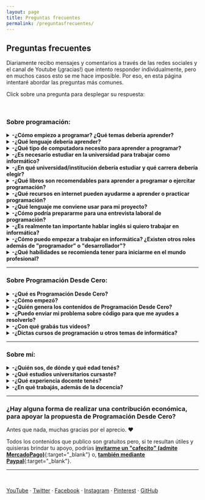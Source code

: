 ```yaml
---
layout: page
title: Preguntas frecuentes
permalink: /preguntasfrecuentes/
---
```


## Preguntas frecuentes

Diariamente recibo mensajes y comentarios a través de las redes sociales y el canal de Youtube (¡gracias!) que intento responder individualmente, pero en muchos casos esto se me hace imposible. Por eso, en esta página intentaré abordar las preguntas más comunes.

Click sobre una pregunta para desplegar su respuesta:

&nbsp;
&nbsp;


### Sobre programación:

<details><summary><b> -¿Cómo empiezo a programar? ¿Qué temas debería aprender?</b></summary>

<div markdown="1">Normalmente se comienza por conocer los fundamentos de la programación, sin importar el lenguaje (los conceptos son comunes y se aplican de forma muy similar en todos): variables, tipos de datos, entrada/salida, funciones, estructuras de datos, programación orientada a objetos, entre otros.

  En el canal de Youtube publiqué [un curso de nivel básico usando Python](https://www.youtube.com/playlist?list=PLb_E6BNMg5j7-MJ0ctjvKQlv2PU7qbMDb){:target="_blank"} apuntado a cualquier persona que quiera aprender a programar (no es un curso para aprender los detalles sobre Python sino los conceptos básicos de programación). También publiqué un [video introductorio a la Programación Orientada a Objetos](https://www.youtube.com/watch?v=iliKayKaGtc){:target="_blank"}. Otros temas importantes a conocer son [la recursividad](https://www.youtube.com/watch?v=0NBPd81uhJE){:target="_blank"} y [los punteros](https://www.youtube.com/watch?v=s8T7cPnYrz0){:target="_blank"}. Por supuesto que hay innumerables temas y cuestiones a conocer, además de distintos lenguajes y frameworks, y también otros paradigmas de programación, por lo que el camino de aprendizaje será constante.

  En [esta entrevista](https://youtu.be/7I8k2Y5_hXQ){:target="_blank"} que me hicieron para el canal amigo "Curso de robótica" hablé sobre consejos para empezar en el camino profesional.

  En general, recomiendo no quedarse solo con lo que nos ofrece un curso de programación sino buscar aprender los conceptos de base y las herramientas con las que se suele trabajar en el ámbito laboral que nos interese. Por ejemplo, si vamos a apuntar al desarrollo de aplicaciones web, será importante conocer conceptos como back-end y front-end, arquitectura REST, cuestiones básicas de redes para saber cómo se transmiten los datos en una aplicación web, temas de bases de datos para saber cómo se almacena la información, etc. Si queremos hacer ciencia de datos tendremos que aprender sobre estadísticas, machine learning, visualización de datos, algoritmos de clasificación, big data, etc.
  
  Pero no todo es estudiar y aprender teoría: es importante empezar a practicar por nuestra cuenta con algún lenguaje y algún "framework" que nos faciliten el desarrollo del tipo de aplicaciones que nos interesan.
  
  Por otro lado, muchas personas deciden aprender a programar porque buscan una salida laboral relacionada a la tecnología, sin saber que el puesto de "desarrollador" (o "programador") es solo una de las posibles carreras de un informático, donde algunas estan más relacionadas a lo técnico y en otras ni siquiera es necesario saber programar.
  </div>
<br />&nbsp;
</details>


<details><summary><b> -¿Qué lenguaje debería aprender?</b></summary>
<div markdown="1">El lenguaje no es lo más importante cuando se está comenzando a programar. Lo central es afianzar los conocimientos sobre fundamentos de la programación, algoritmos y estructuras de datos, que pueden luego trasladarse a cualquier lenguaje. El razonamiento lógico y las habilidades de resolución de problemas son cruciales en la programación, y eso se adquiere con ejercitación, donde el lenguaje es solo una herramienta para poder implementar.
  
  Es posible aprender los fundamentos de la programación sin utilizar un lenguaje específico, por ejemplo mediante pseudocódigo con [PSeInt](http://pseint.sourceforge.net/){:target="_blank"} o usando programación por bloques, como los desafíos que propone [Pilas Bloques](http://pilasbloques.program.ar/){:target="_blank"} ([en esta lista he publicado varios videos explicativos](https://www.youtube.com/watch?v=9Q9zMx3BeUo&list=PLb_E6BNMg5j5gJoXwKJw_19t0zmpYMGy7){:target="_blank"}) o la herramienta [MIT App Inventor](http://ai2.appinventor.mit.edu/){:target="_blank"} ([en esta serie de videos explico cómo desarrollar una aplicación móvil](https://www.youtube.com/watch?v=rDzScjlWLg8&list=PLb_E6BNMg5j6Zk9uw_bTn3_GSSkhmj-CT){:target="_blank"}). 
  
  Luego podremos decidir qué camino nos interesaría recorrer -de acuerdo al rol que nos gustaría desempeñar- y buscar algún lenguaje y algún framework útil para ese fin. Por ejemplo, si nos interesa dedicarnos a "QA automation", veremos que hay frameworks como Selenium, Cypress, TestCafe y otros, que corren sobre diversos lenguajes de programación. Será cuestión de seleccionar uno (con algún criterio, que podría ser el gusto personal o también la demanda del mercado laboral).
  
  Siempre recordemos que el lenguaje es solo una herramienta para lograr un fin, por eso es importante que primero definamos nuestro objetivo y luego busquemos las herramientas que mejor se adapten. Mientras tanto, los conocimientos de base y los fundamentos de la programación son temáticas comunes que nos van a ayudar independientemente del lenguaje y tecnologías que elijamos.
  </div>
<br />&nbsp;
</details>


<details><summary><b> -¿Qué tipo de computadora necesito para aprender a programar?</b></summary>
<div markdown="1">Las bases de la programación pueden aprenderse, incluso, sin una computadora: solo con lápiz y papel. Por supuesto que siempre será más interesante y motivador poder ver nuestros programas en funcionamiento, pero no tener computadora no es un obstáculo para empezar. Y, si tenemos una, cualquier máquina a la que podamos acceder será útil (pensemos que hace 30 años también se programaba, y con aparatos de capacidad muy inferior a la de los que existen actualmente).
  
  Si tenemos una computadora con un navegador (Firefox, Chrome, Edge o cualquier otro) y conexión a internet, desde el navegador podremos acceder a gran cantidad de recursos para probar nuestro código (varios de ellos están listados en la página de Enlaces de este blog, en la sección "Compiladores e intérpretes online").
  
  Si no tuviéramos la posibilidad de conectarnos a internet, podemos programar en varios lenguajes utilizando solo un editor de textos (como "Bloc de notas" en Windows o Gedit en Linux) y, si instalamos un compilador o intérprete del lenguaje, podremos "traducir" nuestro código y luego ejecutarlo para verlo en funcionamiento. Normalmente estos compiladores o intérpretes no requieren de grandes recursos computacionales (esto significa que pueden usarse en casi cualquier computadora, aunque sea "viejita" y bajo distintos sistemas operativos). También existen aplicaciones para dispositivos móviles que, aunque sean una opción más incómoda usando el teclado en pantalla, también nos permiten escribir, compilar y ejecutar código.
  </div>
<br />&nbsp;
</details>



<details><summary><b> -¿Es necesario estudiar en la universidad para trabajar como informático?</b></summary>
<div markdown="1">En Argentina y en varios otros países la informática no requiere título habilitante (como sí es el caso de los médicos o los abogados, por ejemplo), por lo que es posible trabajar sin tener ningún título. Pero, al momento de postularse para un puesto laboral, el abanico de conocimientos que nos da un estudio académico suele dar ventaja. Esto no significia que no se puedan adquirir esos conocimientos de manera informal, solo que dependerá de las necesidades de cada persona: el aprendizaje autodidacta no es para todos y algunos se organizan y aprenden mejor con un programa de estudios y docentes que los guíen. Lo que sí dene tenerse en cuenta es que la informática es una profesión completa y no basta con saber un poco de programación (así como para ser médico no basta con saberse el sistema respiratorio, supongo 😁).
  
La universidad brinda a sus estudiantes un léxico técnico en común y un contexto general de varios temas que los convierte en profesionales más completos. Por supuesto que podemos aprender todas estas cosas por fuera de una universidad, pero entonces mi recomendación es la de no limitarse a un curso/libro/tutorial de una temática en particular sino estar constantemente preparándose y buscando nuevas cosas para aprender. Lamentablemente, es muy común que se ofrezcan cursos de un lenguaje o tecnología de moda sin centrarse en los conocimientos de base y, si bien este tipo de cursos pueden ser un buen complemento, no es recomendables tomarlos como única fuente de conocimientos.
  </div>
<br />&nbsp;
</details>


<details><summary><b> -¿En qué universidad/institución debería estudiar y qué carrera debería elegir?</b></summary>
<div markdown="1">No conozco demasiado la situación de otros países, por lo que mi opinión va a estar basada en lo que sé del tema dentro de Argentina.
  
  En principio, esta es una decisión muy personal y que va a estar afectada por cuestiones como la económica (¿institución pública o privada?), la disponibilidad de opciones en el lugar donde vivamos o si estamos dispuestos a viajar o reubicarnos en otro lugar para acceder a más alternativas, si los horarios de cursada que ofrecen se condicen con nuestros horarios personales/laborales, etc.
  
  Fuera de todo esto, algunas dudas comunes son: ¿es preferible una institución universitaria a una terciaria?, ¿Conviene estudiar una carrera de grado o una carrera corta? ¿Ingeniería o licenciatura? ¿Qué diferencia hay entre distintas carreras? ¿Es lo mismo estudiar en cualquier universidad? Intentaré aclarar un poco, dentro de mis posibilidades. Pero mi mejor recomendación es la de contactarse con distintas instituciones solicitando información sobre su oferta académica.
  
  Respecto al tipo de institución, dentro de Argentina hay una división entre las instituciones de educación superior terciarias y las universitarias. Las primeras suelen ofrecer carreras más cortas que las universidades, pero hay casos en que nos encontramos con carreras que tienen la misma duración que una de grado en una universidad cualquiera (es decir, 4 o más años). Y esto es porque hay muchas instituciones diferentes y es difícil generalizar. Usualmente, la educación terciaria suele apuntar a los conocimientos concretos relacionados al tema de estudio mientras que la universitaria suele dar también una formación más general. En cuanto al "manejo" de la carrera en una y en otra, la terciaria puede asemejarse un poco más a la escuela secundaria, con la organización de las carreras dadas por "años" y no por "materias", y usualmente con horarios fijos de cursada, a diferencia de la universidad, donde es el alumno quien decide qué camino seguir para completar sus estudios y las cursadas pueden llegar a darse en horarios totalmente dispares (y depender de la cantidad de alumnos, docentes y comisiones que existan). Respecto al título que otorgan, el de grado que nos da una universidad nos habilita a cursar estudios de postgrado (maestrías, especializaciones, doctorados), mientras que el título terciario no nos da esta posibilidad (lo que sí suele existir es una articulación entre algunas instituciones terciarias y universidades, permitiendo al alumno continuar sus estudios en la universidad para obtener su título de grado). Por otra parte, en cuanto a salida laboral habrá que tener en cuenta cuál es nuestra intención. En algunos puestos puede que se nos requiera un título universitario y no baste con el terciario, pero en definitiva las profesiones relacionadas a informática son más guiada por los conocimientos que por la formalidad del estudio (por supuesto, una mejor formación nos dará conocimientos más completos, por lo que esto está totalmente relacionado con la carrera que hayamos elegido estudiar).
  
  Sobre si estudiar una carrera corta o una de grado también habrá que pensar en qué queremos lograr a futuro. Sacando de lado lo que ya he dicho sobre que los conocimientos son lo más importante, es necesario saber cómo llegamos a esos conocimientos: una carrera corta puede bastar pero habrá que ver si realmente cubre las áreas necesarias. Como ejemplo, cuando comencé a estudiar me ofrecieron una carrera corta que se orientaba a la programación pero que no tenía ninguna materia relacionada a bases de datos, y realmente era un tema que me hubiese tocado estudiar por mi cuenta de haberme quedado con esa opción. También hay instituciones que ofrecen una carrera corta y luego dan la opción de continuar los estudios para obtener el titulo de grado, por lo que puede ser una buena forma de empezar.
  
  La institución que elijamos dependerá bastante de nuestras posibilidades, pero suele haber algunas que brindan una educación general, pasando un poco por cada tema y dejándonos un trasfondo variado, mientras que en otras vemos una marcada orientación a cierta área (por ejemplo, robótica, inteligencia artificial, etc.).
  
  Respecto a qué carrera estudiar, hay que saber que cada universidad arma su oferta y sus planes de estudio de forma similar (porque son aprobados por un organismo superior) y suelen poner los nombres que les parecen más adecuados. Normalmente vemos opciones como "Licenciatura en sistemas", "Licenciatura en informática", "Ingeniería en sistemas", "Ingeniería en informática", etc. Y si bien cada universidad da sus razones para diferenciarlas y las materias que componen a una y a otra son diferentes, el trasfondo suele ser similar entre carreras del mismo rango (es decir, las carreras de pregrado entre sí, las de grado entre sí, etc.). Y vuelvo a que los conocimientos son lo realmente importante: si hemos llegado a obtener un título de grado en informática (sea ingeniería o licenciatura), es casi seguro que tendremos las armas básicas necesarias para construir nuestra carrera profesional. Por lo que la elección quedará un poco más librada a los contenidos de la carrera y a cuál nos interese más (tal vez la ingeniería en una universidad da conocimientos de electrónica que no aparecen en la licenciatura de la misma universidad, o tal vez la ingeniería tiene mucha más matemática y queremos "escaparle" un poco 😄). Lo cierto es que un título de grado abre muchas puertas y en el ámbito profesional, independientemente de si somos ingenieros o licenciados y si nuestro título dice "en sistemas" o "en informática".
  
  </div>
<br />&nbsp;
</details>



<details><summary><b> -¿Qué libros son recomendables para aprender a programar o ejercitar programación?</b></summary>
<div markdown="1">Es necesario tener en cuenta que mucho del material más reconocido se encuentra únicamente en inglés. Por suerte, para algunos títulos existen traducciones al español.
  
Algunos de estos libros son orientados a aprender las bases de la programación y otros son orientados al ejercicio profesional y las buenas prácticas, pero todos ellos son habitualmente recomendados para desarrolladores principiantes y no tanto:
<br />* [Introduction To Algorithms - "CLRS"](https://books.google.com.ar/books?id=NLngYyWFl_YC){:target="_blank"}
<br />* [Fundamentos de programación - Luis Joyanes Aguilar](https://books.google.com.ar/books?id=nrNvPwAACAAJ){:target="_blank"}
<br />* [C++ How to Program - Paul & Harvey Deitel](https://books.google.com.ar/books?id=XIZJNQEACAAJ){:target="_blank"}
<br />* [Automate the Boring Stuff with Python - Al Sweigart](https://automatetheboringstuff.com/){:target="_blank"}
<br />* [Head First Design Patterns - Eric Freeman, Elisabeth Robson, Elisabeth Freeman, Kathy Sierra, Bert Bates](https://books.google.com.ar/books/about/Head_First_Design_Patterns.html?id=GGpXN9SMELMC){:target="_blank"}
<br />* [Agile Software Development: Principles, Patterns, and Practices - Robert Martin](https://books.google.com.ar/books?id=0HYhAQAAIAAJ){:target="_blank"}
<br />* [The pragmatic programmer - Andrew Hunt, David Thomas](https://books.google.com.ar/books?id=5wBQEp6ruIAC){:target="_blank"}
<br />* [Código Limpio: Manual de estilo para el desarrollo ágil de software - Robert Martin](https://www.amazon.es/Código-Limpio-desarrollo-software-Programación/dp/8441532109){:target="_blank"}
  
  
  
  </div>
<br />&nbsp;
</details>


<details><summary><b> -¿Qué recursos en internet pueden ayudarme a aprender o practicar programación?</b></summary>
<div markdown="1">Por suerte, hay muchísimos. En [mi página de enlaces]({{ site.baseurl }}{% link enlaces.md %}){:target="_blank"} vas a encontrar varios, clasificados por categorías.
  
  </div>
<br />&nbsp;
</details>


<details><summary><b> -¿Qué lenguaje me conviene usar para mi proyecto?</b></summary>
<div markdown="1">No hay una respuesta única, aunque el tipo de proyecto influye mucho. Para encarar algo serio, debe hacerse un análisis cuidadoso de las necesidades y arquitectura del proyecto, y definir el "stack tecnológico" más apropiado. En términos generales, [esta publicación]({{ site.baseurl }}{% link _posts/2019-11-01-que-lenguaje-usar.md %}){:target="_blank"} podría servir como guía introductoria.
  </div>
<br />&nbsp;
</details>


<details><summary><b> -¿Cómo podría prepararme para una entrevista laboral de programación?</b></summary>
<div markdown="1">En este punto debo mencionar que, para tener éxito como informáticos en el mundo profesional, es casi imprescindible hablar inglés. Sí, es posible trabajar para empresas, organizaciones o clientes de habla hispana, pero el mercado de la tecnología es global por naturaleza y es en esa globalidad donde se hallan grandes oportunidades para crecer y desarrollarnos profesionalmente. Es por eso que la gran mayoría de los recursos y el material más reconocido se encuentra únicamente en inglés.
  
  Aunque [en la página de enlaces puede encontrarse un listado más extenso](http://patriciaemiguel.com/enlaces/), estos son algunos sitios web donde podremos ejercitar nuestras habilidades, con problemas usualmente ordenados por categorías temáticas y según su dificultad:
<br />* [Codeforces](http://codeforces.com/){:target="_blank"}
<br />* [Hackerrank](https://www.hackerrank.com/){:target="_blank"}
<br />* [Leet Code](https://leetcode.com/){:target="_blank"}
  
  También existen algunos libros orientados exclusivamente a la preparación de entrevistas:
<br />* [Cracking the Coding Interview: 189 Programming Questions and Solutions - Gayle Laakmann McDowell](https://books.google.com.ar/books/about/Cracking_the_Coding_Interview.html?id=jD8iswEACAAJ){:target="_blank"}
<br />* [Algorithms for Interviews - Adnan Aziz, Amit Prakash](https://books.google.com.ar/books?id=Bvm5cQAACAAJ){:target="_blank"}
<br />* [Elements of Programming Interviews in Python - Aziz, Lee, Prakash](https://books.google.com.ar/books?id=eErBDwAAQBAJ){:target="_blank"}
<br />* [Elements of Programming Interviews in Java - Aziz, Lee, Prakash](https://books.google.com.ar/books?id=ux3PCwAAQBAJ){:target="_blank"}
<br />* [Programming Interviews Exposed: Secrets to Landing Your Next Job - Mongan, Kindler, Giguère](https://books.google.com.ar/books?id=FQzczWtdm3gC){:target="_blank"}
<br />* [Ace the Programming Interview: 160 Questions and Answers for Success - Guiness](https://books.google.com.ar/books?id=DEn71rgH4_4C){:target="_blank"}
  </div>
<br />&nbsp;
</details>


<details><summary><b> -¿Es realmente tan importante hablar inglés si quiero trabajar en informática?</b></summary>
<div markdown="1">No sé si es la respuesta que esperabas, pero: sí. Y no solo por escrito sino que es necesario comprender el inglés hablado y también poder hablarlo (tal vez no sea tan importante la perfección, pero sí poder comunicarse fluidamente).
  
  Uno de los motivos es que las profesiones relacionadas a tecnología suelen tener un carácter global por naturaleza, por lo que un idioma común nos facilita el intercambio de ideas, opiniones, dudas, etc. Y, cuando buscamos información sobre cómo hacer algo, siempre querremos acceder a la mayor cantidad de soluciones posibles, sin barreras idiomáticas.
  
  Además, las investigaciones, novedades y los libros más recomendados suelen publicarse en inglés, por lo que, esperar a que esté disponible una traducción a nuestro idioma no suele ser la mejor estrategia si queremos mantenernos actualizados.
  
  Sumado a esto, la mayoría de conceptos, nombres técnicos y herramientas son dados en inglés y las traducciones -cuando las hay- suelen ser un poco "toscas" o incluso diferir entre países de habla hispana (un ejemplo es la palabra "array", que en Latinoamérica se traduce como "arreglo" y en España como "vector" o "matriz").
  
  Y, dado que el mercado de la tecnología es internacional, es usual trabajar en equipos dispersos con integrantes de distintas partes del mundo, por lo que el inglés viene en nuestra ayuda cuando eso sucede.
  </div>
<br />&nbsp;
</details>


<details><summary><b> -¿Cómo puedo empezar a trabajar en informática? ¿Existen otros roles además de "programador" o "desarrollador"?</b></summary>
<div markdown="1">¡Por supuesto! Y los hay más técnicos o menos técnicos, así como también algunos son más "amigables" con el principiante. Eso sí: como siempre aclaro, en el mundo profesional ayuda mucho hablar inglés, cualquiera sea el puesto al que aspires. Pero no todo es "programar" y no todos los miembros de un equipo de desarrollo de software tienen tareas tan técnicas. 
  
  Habitualmente, en los proyectos de software suelen aplicarse "metodologías ágiles" y suele haber ciertos roles -que pueden existir o no- dependiendo de las necesidades, del tamaño del equipo y del tipo de producto. En algunos casos la programación es una habilidad central, en otros es deseable y en otros ni siquiera es necesaria. Por ejemplo, si buscas ser "project manager" será importante que tengas buenas habilidades de comunicación, de liderazgo, de organización y planificación, de manejo de riesgos, etc., y saber programar puede beneficiarte pero normalmente no es un requisito. Si, en cambio, te interesa el camino de QA ("quality assurance" o "quality engineer"), será necesario que tengas pensamiento crítico, atención a los detalles, buena comunicación, y podrías dedicarte únicamente a hacer QA "manual" sin conocimientos de programación, aunque saber programar y otros conocimientos técnicos te abrirían nuevos caminos dentro de esta carrera. Esos son solo dos ejemplos, pero te animo a que investigues otros roles que pueden existir en un equipo de desarrollo y que tal vez te permitan aplicar tus habilidades ya adquiridas o se ajusten más a tus intereses. Por mencionar algunos ejemplos:
  
  * Business Analyst
  * Product Owner
  * Scrum master
  * Project manager
  * Diseñador UX / UI
  * QA (manual, automatizado, y aquí también pueden entrar los expertos en seguridad informática)
  * Software developer (back-end, front-end, mobile, etc.)
  * Arquitecto de software
  * DBA
  * DevOps
  * Machine learning engineer
  </div>
<br />&nbsp;
</details>


<details><summary><b> -¿Qué habilidades se recomienda tener para iniciarme en el mundo profesional?</b></summary>
<div markdown="1">Es difícil dar una única respuesta, que además depende del rol que vayas a desempeñar. Aunque siempre hay ciertas técnicas, metodologías y herramientas que están en boga y que pueden ser un buen agregado a nuestro curriculum vitae.
  
  Actualmente, las metodologías ágiles suelen ser las más elegidas para los proyectos de desarrollo de software, por lo que será interesante conocer algo sobre ellas, saber cómo se organiza un equipo (por ejemplo, utilizando "scrum", "kanban" o "lean") y qué se espera de cada integrante, cómo planifican las tareas (usualmente en "sprints"), cuál es el ciclo de vida del software, así como conocer conceptos y terminología generales que nos permitan "hablar un idioma común" con nuestros compañeros. Términos como "requerimiento", "code freeze", "release candidate", "mvp" ("minium viable product"), "daily scrum" o "daily standup", "poker planning", "backlog", "sprint retrospective", "acceptance criteria", "regression test", "continuous integration", "epics", y seguramente varios más que se me están olvidando en este momento, son comunes en el día a día laboral.
  
  Por otra parte, habrá herramientas y tecnologías puntuales a dominar en cada rol y cada proyecto. Por ejemplo, si el puesto implica modificar código, seguramente se utilice algún sistema de versionado como [Git](https://git-scm.com/){:target="_blank"} o [Subversion](https://subversion.apache.org/){:target="_blank"}. También suele ser muy útil manejar (aunque sea de forma básica) [Linux](https://www.linux.org/){:target="_blank"}. En caso de que nuestro proyecto utilice virtualización puede que necesitemos conocer sobre tecnologías como [VirtualBox](https://www.virtualbox.org/){:target="_blank"}, [VMware](https://www.vmware.com/){:target="_blank"} o [Vagrant](https://www.vagrantup.com/){:target="_blank"}, o en casos más específicos puede sernos útil conocer sobre [Docker](https://www.docker.com/){:target="_blank"} o [Kubernetes](https://kubernetes.io/){:target="_blank"}. Además, los proyectos medianos y grandes suelen utilizar sistemas de "continuous integration" como [CircleCI](https://circleci.com/){:target="_blank"}, [Travis](https://www.travis-ci.com){:target="_blank"} o [Jenkins](https://www.jenkins.io/){:target="_blank"}.
  
  Y, como esta profesión es tan cambiante y todo varía constantemente, siempre habrá nuevas herramientas, tecnologías y formas de trabajo de las cuales deberemos al menos estar enterados si queremos mantenernos actualizados.
  </div>
<br />&nbsp;
</details>



---

### Sobre Programación Desde Cero:

<details><summary><b> -¿Qué es Programación Desde Cero?</b></summary>
<div markdown="1">Es el espacio a través del cual comparto material educativo sobre programación e informática, especialmente (pero no únicamente) para principiantes. Publico videos en [Youtube](https://www.youtube.com/c/ProgramacionDesdeCero){:target="_blank"} y contenidos breves en redes sociales ([Twitter](https://twitter.com/Programacion_0){:target="_blank"} / [Facebook](https://www.facebook.com/ProgramacionDesdeCeroParaTodos){:target="_blank"} / [Instagram](https://www.instagram.com/programaciondesdecero/){:target="_blank"} / [Pinterest](https://www.pinterest.com/ProgramacionDesdeCero/){:target="_blank"}) con conceptos explicados, ejercicios, desafíos, etc. Este blog nuclea esos contenidos publicados en diferentes otros medios.
  </div>
<br />&nbsp;
</details>


<details><summary><b> -¿Cómo empezó?</b></summary>
<div markdown="1">Alrededor de 2011 comencé publicando en este blog algunos artículos que escribía cuando aún era estudiante de Licenciatura en Sistemas.
<br />Unos años después hice algunos videos explicativos para mis alumnos de la universidad, sin intenciones de que se utilizaran fuera de ese ámbito.
<br />Luego decidí crear más contenidos, para ponerlos a disposición de cualquier persona que pudiera necesitarlos, y por eso comencé a subir más videos de diferentes temas y a publicar en redes sociales, siempre con el ánimo de divulgar, compartir y continuar aprendiendo.
  </div>
<br />&nbsp;
</details>


<details><summary><b> -¿Quién genera los contenidos de Programación Desde Cero?</b></summary>
<div markdown="1">Principalmente yo, Patricia 🙂. Aunque siempre estoy recibiendo ayuda de amigos, colegas y compañeros (o ex-compañeros) de universidad y laborales, a los que recurro para consultar cuestiones específicas que ellos concen en mayor profundidad y en las que tienen mayor experiencia.
  </div>
<br />&nbsp;
</details>


<details><summary><b> -¿Puedo enviar mi problema sobre código para que me ayudes a resolverlo?</b></summary>
<div markdown="1">Lamentablemente, mis actividades no me permiten brindar este tipo de asesorías personalizadas. Además, existe otro motivo por el que no puedo ayudar cuando se trata de una tarea académica: en esos casos es necesario tener en cuenta las restricciones y estilos de código que los docentes hayan decidido adoptar en el curso que se está tomando, por lo que una resolución que no contemple estos detalles posiblemente no sea útil.
<br />De todas formas, [esta guía]({% post_url 2019-06-14-corregir-errores %}){:target="_blank"} puede ayudarte para resolver problemas de código y [en esta publicación]({% post_url 2021-01-02-leer-mensajes-error %}){:target="_blank"} intento ayudar a investigar los errores en el código. También publiqué [este video](https://www.youtube.com/watch?v=5W14n0PjfyI){:target="_blank"} sobre cómo "debuggear" y [este otro](https://www.youtube.com/watch?v=ZJP0Z5-sbeY){:target="_blank"} sobre cómo probar una función. Y en la [página de enlaces](http://patriciaemiguel.com/enlaces/){:target="_blank"} podrás encontrar varias comunidades de programadores donde es posible hacer preguntas y recibir consejos.
  </div>
<br />&nbsp;
</details>


<details><summary><b> -¿Con qué grabás tus videos?</b></summary>
<div markdown="1">A lo largo del tiempo he ido cambiando de software y equipo utilizado. Actualmente uso un micrófono Blue Snowball, [Audacity](https://www.audacityteam.org/){:target="_blank"} y [VoiceMeeter](https://vb-audio.com/Voicemeeter/){:target="_blank"} para grabación y edición del sonido. Para grabar la pantalla utilizo [Flashback Express](https://www.flashbackrecorder.com/express){:target="_blank"} y [HitFilm Express](https://fxhome.com/product/hitfilm-express){:target="_blank"} para la edición de video (ambos en sus versiones gratuitas). En cuanto a los contenidos, uso principalmente [Microsoft PowerPoint](https://www.office.com/launch/powerpoint){:target="_blank"} o [Google Slides](https://docs.google.com/presentation/u/0/){:target="_blank"} para diseñar las presentaciones y luego diferentes herramientas como IDEs o compiladores online (en este aspecto me gusta especialmente la funcionalidad de [Python tutor](http://pythontutor.com){:target="_blank"} para observar los contenidos de la memoria durante la ejecución de un programa).
  </div>
<br />&nbsp;
</details>


<details><summary><b> -¿Dictas cursos de programación u otros temas de informática?</b></summary>
<div markdown="1">Por el momento, no. Aunque es algo que me han pedido mucho y es mi intención comenzar a hacer. Pero la organización y preparación de un curso es algo que debe hacerse con tiempo y cuidado, además de buscar la mejor modalidad para que todos los estudiantes puedan sacar el máximo provecho. En cuanto tenga novedades al respecto, estaré publicándolo en las cuentas de Programación Desde Cero en las redes sociales.
  </div>
<br />&nbsp;
</details>


---


### Sobre mí:

<details><summary><b> -¿Quién sos, de dónde y qué edad tenés?</b></summary>
<div markdown="1">Me llamo Patricia Miguel, soy de Argentina y tengo treinta y tantos años. 😛
  </div>
<br />&nbsp;
</details>


<details><summary><b> -¿Qué estudios universitarios cursaste?</b></summary>
<div markdown="1">Empecé estudiando abogacía (en la [UNLP](http://www.jursoc.unlp.edu.ar){:target="_blank"}) y obtuve mi título en 2007. En 2013 obtuve el de escribanía en la misma universidad, pero ya había decidido que ese no era mi camino y estaba estudiando informática.
<br />En 2009 comencé la carrera de informática en la [UNNOBA](http://www.unnoba.edu.ar). En 2014 obtuve un título de tecnicatura, de la carrera de "Programador Universitario", y uno de pre-grado, como Analista de Sistemas. Continué estudiando la Licenciatura en Sistemas y terminé con las materias de esta última carrera en 2018, aunque todavía está pendiente mi tesis, que no he podido concretar por cuestiones de tiempo.
  </div>
<br />&nbsp;
</details>


<details><summary><b> -¿Qué experiencia docente tenés?</b></summary>
<div markdown="1">En 2010, siendo todavía estudiante, comencé como ayudante de cátedra en dos materias del primer año, comunes a las distintas carreras de informática de la UNNOBA: "Introducción a la Programación Imperativa" y "Programación Imperativa". Durante 2011 también fui ayudante en el curso de ingreso para los alumnos que comenzaron ese año. Continué siendo ayudante en las dos materias anteriores hasta que, en 2014, tan pronto como obtuve mi título como Analista de Sistemas, empecé a trabajar oficialmente como docente por concurso, hasta 2019. También, a principios de 2021 fui parte del equipo docente de un taller de "[Club de chicas programadoras](http://www.chicasprogramadoras.club/){:target="_blank"}" de manera virtual.
  </div>
<br />&nbsp;
</details>


<details><summary><b> -¿En qué trabajás, además de la docencia?</b></summary>
<div markdown="1">Actualmente soy desarrolladora backend. Previamente, durante 10 años me dediqué a QA ("Quality Assurance") de software.
  </div>
<br />&nbsp;
</details>

---

### ¿Hay alguna forma de realizar una contribución económica, para apoyar la propuesta de Programación Desde Cero?

Antes que nada, muchas gracias por el aprecio. ❤️

Todos los contenidos que publico son gratuitos pero, si te resultan útiles y quisieras brindar tu apoyo, podrías [<b>invitarme un "cafecito" (admite MercadoPago)</b>](https://cafecito.app/programaciondesde0){:target="_blank"} o, [<b>también mediante Paypal</b>](https://www.paypal.me/ProgramacionDesde0){:target="_blank"}.


---

&nbsp;
&nbsp;

[YouTube](https://www.youtube.com/c/Programaciondesdecero) · [Twitter](https://twitter.com/Programacion_0) · [Facebook](https://www.facebook.com/ProgramacionDesdeCeroParaTodos) · [Instagram](https://www.instagram.com/programaciondesdecero) · [Pinterest](www.pinterest.com/ProgramacionDesdeCero) · [GitHub](https://github.com/programacion-desde-cero)
